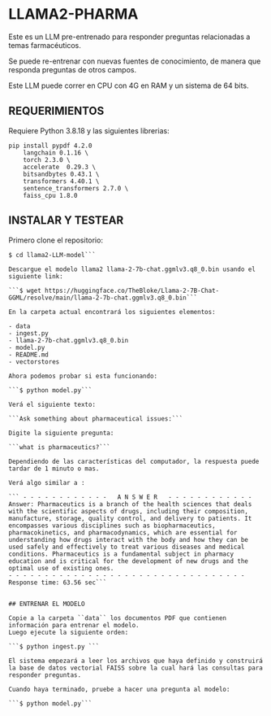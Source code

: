 # LLAMA2-PHARMA

Este es un LLM pre-entrenado para responder preguntas relacionadas a temas farmacéuticos. 

Se puede re-entrenar con nuevas fuentes de conocimiento, de manera que responda preguntas de otros campos.

Este LLM puede correr en CPU con 4G en RAM y un sistema de 64 bits.

## REQUERIMIENTOS

Requiere Python 3.8.18 y las siguientes librerias: 

```
pip install pypdf 4.2.0
    langchain 0.1.16 \
    torch 2.3.0 \ 
    accelerate  0.29.3 \
    bitsandbytes 0.43.1 \
    transformers 4.40.1 \
    sentence_transformers 2.7.0 \
    faiss_cpu 1.8.0
```

## INSTALAR Y TESTEAR

Primero clone el repositorio: 


```$ git clone https://github.com/jcatanop/llama2-LLM-model.git
$ cd llama2-LLM-model```

Descargue el modelo llama2 llama-2-7b-chat.ggmlv3.q8_0.bin usando el siguiente link:

```$ wget https://huggingface.co/TheBloke/Llama-2-7B-Chat-GGML/resolve/main/llama-2-7b-chat.ggmlv3.q8_0.bin```

En la carpeta actual encontrará los siguientes elementos: 

- data
- ingest.py
- llama-2-7b-chat.ggmlv3.q8_0.bin
- model.py
- README.md
- vectorstores

Ahora podemos probar si esta funcionando:

```$ python model.py```

Verá el siguiente texto:

```Ask something about pharmaceutical issues:```

Digite la siguiente pregunta:

```what is pharmaceutics?```

Dependiendo de las características del computador, la respuesta puede tardar de 1 minuto o mas.

Verá algo similar a :

``` - - - - - - - - - - - -   A N S W E R   - - - - - - - - - - - - 
Answer: Pharmaceutics is a branch of the health sciences that deals with the scientific aspects of drugs, including their composition, manufacture, storage, quality control, and delivery to patients. It encompasses various disciplines such as biopharmaceutics, pharmacokinetics, and pharmacodynamics, which are essential for understanding how drugs interact with the body and how they can be used safely and effectively to treat various diseases and medical conditions. Pharmaceutics is a fundamental subject in pharmacy education and is critical for the development of new drugs and the optimal use of existing ones.
- - - - - - - - - - - - - - - - - - - - - - - - - - - - - - - - - 
Response time: 63.56 sec```
 

## ENTRENAR EL MODELO

Copie a la carpeta ``data`` los documentos PDF que contienen información para entrenar el modelo.
Luego ejecute la siguiente orden:

```$ python ingest.py ```

El sistema empezará a leer los archivos que haya definido y construirá la base de datos vectorial FAISS sobre la cual hará las consultas para responder preguntas.

Cuando haya terminado, pruebe a hacer una pregunta al modelo:

```$ python model.py```
